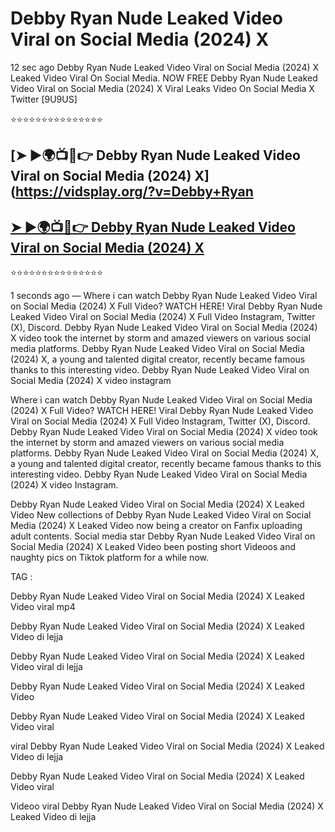 ﻿# Debby Ryan Nude Leaked Video Viral on Social Media (2024) X



12 sec ago Debby Ryan Nude Leaked Video Viral on Social Media (2024) X Leaked Video Viral On Social Media. NOW FREE Debby Ryan Nude Leaked Video Viral on Social Media (2024) X Viral Leaks Video On Social Media X Twitter [9U9US]

⭐⭐⭐⭐⭐⭐⭐⭐⭐⭐⭐⭐⭐⭐⭐

## [➤ ►🌍📺📱👉 Debby Ryan Nude Leaked Video Viral on Social Media (2024) X](https://vidsplay.org/?v=Debby+Ryan

## [➤ ►🌍📺📱👉 Debby Ryan Nude Leaked Video Viral on Social Media (2024) X](https://vidsplay.org/?v=Debby+Ryan)


⭐⭐⭐⭐⭐⭐⭐⭐⭐⭐⭐⭐⭐⭐⭐



1 seconds ago — Where i can watch Debby Ryan Nude Leaked Video Viral on Social Media (2024) X Full Video? WATCH HERE! Viral Debby Ryan Nude Leaked Video Viral on Social Media (2024) X Full Video Instagram, Twitter (X), Discord. Debby Ryan Nude Leaked Video Viral on Social Media (2024) X video took the internet by storm and amazed viewers on various social media platforms. Debby Ryan Nude Leaked Video Viral on Social Media (2024) X, a young and talented digital creator, recently became famous thanks to this interesting video. Debby Ryan Nude Leaked Video Viral on Social Media (2024) X video instagram

Where i can watch Debby Ryan Nude Leaked Video Viral on Social Media (2024) X Full Video? WATCH HERE! Viral Debby Ryan Nude Leaked Video Viral on Social Media (2024) X Full Video Instagram, Twitter (X), Discord. Debby Ryan Nude Leaked Video Viral on Social Media (2024) X video took the internet by storm and amazed viewers on various social media platforms. Debby Ryan Nude Leaked Video Viral on Social Media (2024) X, a young and talented digital creator, recently became famous thanks to this interesting video. Debby Ryan Nude Leaked Video Viral on Social Media (2024) X video Instagram.

Debby Ryan Nude Leaked Video Viral on Social Media (2024) X Leaked Video New collections of Debby Ryan Nude Leaked Video Viral on Social Media (2024) X Leaked Video now being a creator on Fanfix uploading adult contents. Social media star Debby Ryan Nude Leaked Video Viral on Social Media (2024) X Leaked Video been posting short Videoos and naughty pics on Tiktok platform for a while now.

TAG :

 

Debby Ryan Nude Leaked Video Viral on Social Media (2024) X Leaked Video viral mp4

 

Debby Ryan Nude Leaked Video Viral on Social Media (2024) X Leaked Video di lejja

 

Debby Ryan Nude Leaked Video Viral on Social Media (2024) X Leaked Video viral di lejja

 

Debby Ryan Nude Leaked Video Viral on Social Media (2024) X Leaked Video

 

Debby Ryan Nude Leaked Video Viral on Social Media (2024) X Leaked Video viral

 

viral Debby Ryan Nude Leaked Video Viral on Social Media (2024) X Leaked Video di lejja

 

Debby Ryan Nude Leaked Video Viral on Social Media (2024) X Leaked Video viral

 

Videoo viral Debby Ryan Nude Leaked Video Viral on Social Media (2024) X Leaked Video di lejja